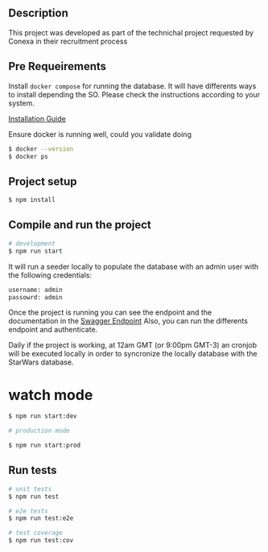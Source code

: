 ## Description

This project was developed as part of the technichal project requested by Conexa in their recruitment process

## Pre Requeirements

Install `docker compose` for running the database. It will have differents ways to install depending the SO. Please check the instructions according to your system.

[Installation Guide](https://docs.docker.com/compose/install/)

Ensure docker is running well, could you validate doing

```bash
$ docker --version
$ docker ps
```

## Project setup

```bash
$ npm install
```

## Compile and run the project

```bash
# development
$ npm run start
```

It will run a seeder locally to populate the database with an admin user with the following credentials:

```bash
username: admin
passowrd: admin
```

Once the project is running you can see the endpoint and the documentation in the
[Swagger Endpoint](http://localhost:3000/api)
Also, you can run the differents endpoint and authenticate.

Daily if the project is working, at 12am GMT (or 9:00pm GMT-3) an cronjob will be executed locally in order to syncronize the locally database with the StarWars database.

# watch mode

```bash
$ npm run start:dev

# production mode

$ npm run start:prod

```

## Run tests

```bash
# unit tests
$ npm run test

# e2e tests
$ npm run test:e2e

# test coverage
$ npm run test:cov
```
